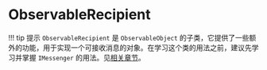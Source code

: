# ObservableRecipient

!!! tip 提示
    `ObservableRecipient` 是 `ObservableObject` 的子类，它提供了一些额外的功能，用于实现一个可接收消息的对象。在学习这个类的用法之前，建议先学习并掌握 `IMessenger` 的用法。见[相关章节](../Messengers/index.md)。